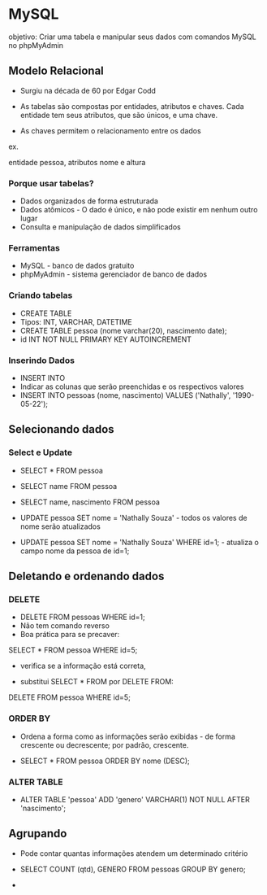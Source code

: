 # MySQL

objetivo: Criar uma tabela e manipular seus dados com comandos MySQL no phpMyAdmin



## Modelo Relacional

- Surgiu na década de 60 por Edgar Codd

- As tabelas são compostas por entidades, atributos e chaves. Cada entidade tem seus atributos, que são únicos, e uma chave.
- As chaves permitem o relacionamento entre os dados

ex. 

entidade pessoa, atributos nome e altura

### Porque usar tabelas?

- Dados organizados de forma estruturada
- Dados atômicos - O dado é único, e não pode existir em nenhum outro lugar
- Consulta e manipulação de dados simplificados



### Ferramentas

- MySQL - banco de dados gratuito
- phpMyAdmin - sistema gerenciador de banco de dados



### Criando tabelas

- CREATE TABLE
- Tipos: INT, VARCHAR, DATETIME
- CREATE TABLE pessoa (nome varchar(20), nascimento date);
- id INT NOT NULL PRIMARY KEY AUTOINCREMENT


### Inserindo Dados

- INSERT INTO
- Indicar as colunas que serão preenchidas e os respectivos valores
- INSERT INTO pessoas (nome, nascimento) VALUES ('Nathally', '1990-05-22');

## Selecionando dados

### Select e Update

- SELECT * FROM pessoa
- SELECT name FROM pessoa
- SELECT name, nascimento FROM pessoa



- UPDATE pessoa SET nome = 'Nathally Souza' - todos os valores de nome serão atualizados
- UPDATE pessoa SET nome = 'Nathally Souza' WHERE id=1; - atualiza o campo nome da pessoa de id=1;

## Deletando e ordenando dados

### DELETE

- DELETE FROM pessoas WHERE id=1;
- Não tem comando reverso
- Boa prática para se precaver:

SELECT * FROM pessoa WHERE id=5;

- verifica se a informação está correta,

- substitui SELECT * FROM por DELETE FROM:

DELETE FROM pessoa WHERE id=5;



### ORDER BY

- Ordena a forma como as informações serão exibidas - de forma crescente ou decrescente; por padrão, crescente.

- SELECT * FROM pessoa ORDER BY nome (DESC);

### ALTER TABLE

- ALTER TABLE 'pessoa' ADD 'genero' VARCHAR(1) NOT NULL AFTER 'nascimento';



## Agrupando

- Pode contar quantas informações atendem um determinado critério
- SELECT COUNT (qtd), GENERO FROM pessoas GROUP BY genero;

- 